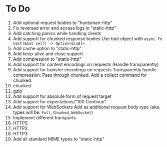# To Do
 1. Add optional request bodies to "huntsman-http"
 2. Fix reversed error and access logs in "static-http"
 3. Add catching panics while handling clients
 4. Add support for chunked response bodies
     Use trait object with `async fn next(&mut self) -> Option<&[u8]>`
 5. Add cache option to "static-http"
 6. Add keep-alive and close support
 7. Add compression to "static-http"
 8. Add support for content encodings on requests (Handle transparently)
 9. Add support for transfer encodings on requests
    Transparently handle compression. Pass through chunked. Add a collect command for chunked.
   1. chunked
   2. gzip
 10. Add support for absolute form of request target
 11. Add support for expectations/"100 Continue"
 12. Add support for WebSockets
     Add as additional request body type (aka. types will be: `Full`, `Chunked`, `WebSocket`)
 13. Implement different transports
   1. HTTPS
   2. HTTP2
   3. HTTP3
 14. Add all standard MIME types to "static-http"